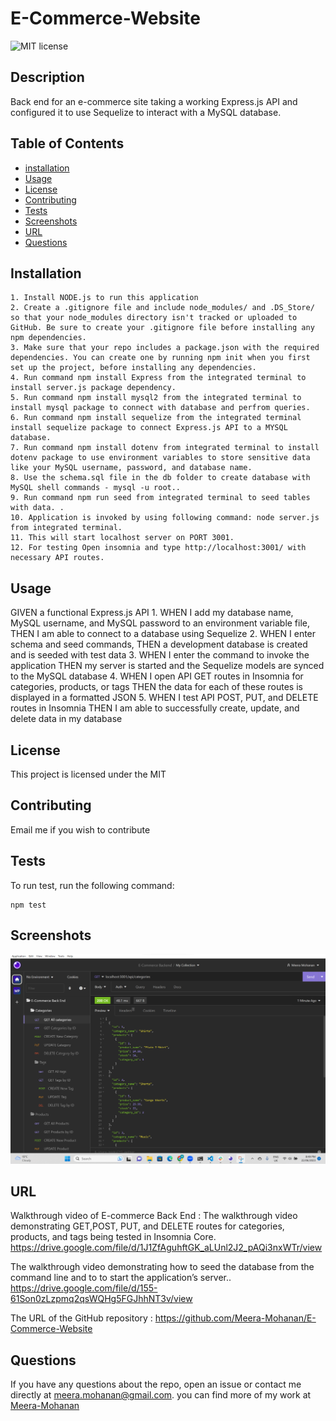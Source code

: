 # E-Commerce-Website
  ![MIT license](https://img.shields.io/badge/license-MIT-blue)
  ## Description 
    
   Back end for an e-commerce site taking a working Express.js API and configured it to use Sequelize to interact with a MySQL database.

  ## Table of Contents
  * [installation](#installation)
  * [Usage](#usage)
  * [License](#license)
  * [Contributing](#contributing)
  * [Tests](#tests)
  * [Screenshots](#screenshots)
  * [URL](#url)
  * [Questions](#questions)
  
  ## Installation
  
    1. Install NODE.js to run this application
    2. Create a .gitignore file and include node_modules/ and .DS_Store/ so that your node_modules directory isn't tracked or uploaded to GitHub. Be sure to create your .gitignore file before installing any npm dependencies.
    3. Make sure that your repo includes a package.json with the required dependencies. You can create one by running npm init when you first set up the project, before installing any dependencies.
    4. Run command npm install Express from the integrated terminal to install server.js package dependency.
    5. Run command npm install mysql2 from the integrated terminal to install mysql package to connect with database and perfrom queries.
    6. Run command npm install sequelize from the integrated terminal install sequelize package to connect Express.js API to a MYSQL database.
    7. Run command npm install dotenv from integrated terminal to install dotenv package to use environment variables to store sensitive data like your MySQL username, password, and database name.
    8. Use the schema.sql file in the db folder to create database with MySQL shell commands - mysql -u root..
    9. Run command npm run seed from integrated terminal to seed tables with data. .
    10. Application is invoked by using following command: node server.js from integrated terminal.
    11. This will start localhost server on PORT 3001.
    12. For testing Open insomnia and type http://localhost:3001/ with necessary API routes.

  ## Usage
  GIVEN a functional Express.js API
    1. WHEN I add my database name, MySQL username, and MySQL password to an environment variable file, THEN I am able to connect to a database using Sequelize
    2. WHEN I enter schema and seed commands, THEN a development database is created and is seeded with test data
    3. WHEN I enter the command to invoke the application THEN my server is started and the Sequelize models are synced to the MySQL database
    4. WHEN I open API GET routes in Insomnia for categories, products, or tags THEN the data for each of these routes is displayed in a formatted JSON
    5. WHEN I test API POST, PUT, and DELETE routes in Insomnia THEN I am able to successfully create, update, and delete data in my database

  ## License
  
This project is licensed under the MIT

  ## Contributing
  
Email me if you wish to contribute

  ## Tests
  
 To run test, run the following command:

  ```
  npm test
  ```
  ## Screenshots

![Alt text](<Screenshot 2023-06-22 204946.png>)

  ## URL

Walkthrough video of E-commerce Back End : 
The walkthrough video demonstrating GET,POST, PUT, and DELETE routes for categories, products, and tags being tested in Insomnia Core.
https://drive.google.com/file/d/1J1ZfAguhftGK_aLUnl2J2_pAQi3nxWTr/view

The walkthrough video demonstrating how to seed the database from the command line and to to start the application’s server..
https://drive.google.com/file/d/155-61Son0zLzpmq2qsWQHg5FGJhhNT3v/view

The URL of the GitHub repository : https://github.com/Meera-Mohanan/E-Commerce-Website

  ## Questions
 
 If you have any questions about the repo, open an issue or contact me directly at meera.mohanan@gmail.com. you can find more of my work at [Meera-Mohanan](https://github.com/Meera-Mohanan)

